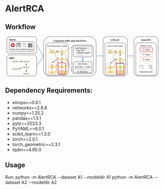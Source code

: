 # AlertRCA



## Workflow

![](imgs/overview.png)



## Dependency Requirements:

- einops==0.6.1
- networkx==2.8.8
- numpy==1.25.2
- pandas==1.5.1
- pytz==2023.3
- PyYAML==6.0.1
- scikit_learn==1.3.0
- torch==2.0.1
- torch_geometric==2.3.1
- tqdm==4.65.0



## Usage

Run:
python -m AlertRCA --dataset A1 --modeldir A1
python -m AlertRCA --dataset A2 --modeldir A2
